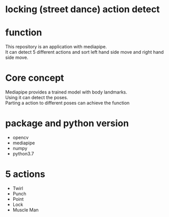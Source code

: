 # locking (street dance) action detect

# function
This repository is an application with mediapipe.  
It can detect 5 different actions and sort left hand side move and right hand side move.

# Core concept
Mediapipe provides a trained model with body landmarks.  
Using it can detect the poses.   
Parting a action to different poses can achieve the function

# package and python version
- opencv
- mediapipe
- numpy
- python3.7

# 5 actions
- Twirl
- Punch
- Point
- Lock
- Muscle Man




